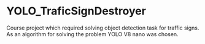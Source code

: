 # YOLO_TraficSignDestroyer

Course project which required solving object detection task for traffic signs. As an algorithm for solving the problem YOLO V8 nano was chosen.
